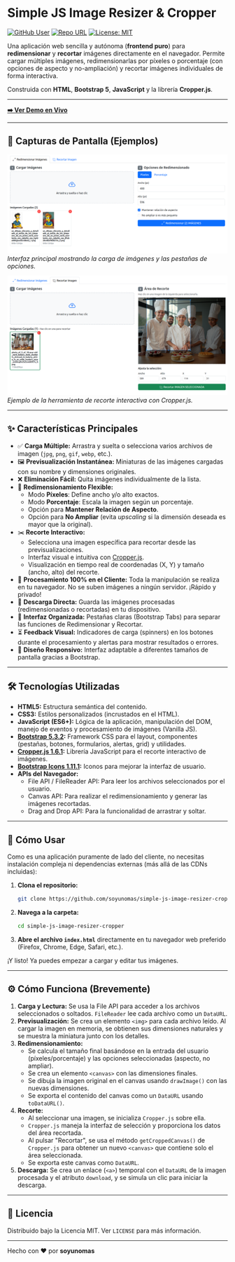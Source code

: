 # Simple JS Image Resizer & Cropper

[![GitHub User](https://img.shields.io/badge/Autor-soyunomas-blue?style=flat-square)](https://github.com/soyunomas)
[![Repo URL](https://img.shields.io/badge/Repositorio-simple--js--image--resizer--cropper-lightgrey?style=flat-square)](https://github.com/soyunomas/simple-js-image-resizer-cropper)
[![License: MIT](https://img.shields.io/badge/License-MIT-yellow.svg?style=flat-square)](https://opensource.org/licenses/MIT)

Una aplicación web sencilla y autónoma (**frontend puro**) para **redimensionar** y **recortar** imágenes directamente en el navegador. Permite cargar múltiples imágenes, redimensionarlas por píxeles o porcentaje (con opciones de aspecto y no-ampliación) y recortar imágenes individuales de forma interactiva.

Construida con **HTML**, **Bootstrap 5**, **JavaScript** y la librería **Cropper.js**.

---

**[➡️ Ver Demo en Vivo](https://soyunomas.github.io/simple-js-image-resizer-cropper/index.html)**

---

## 📸 Capturas de Pantalla (Ejemplos)

![Screenshot de la interfaz principal](screenshot-main.png)
*Interfaz principal mostrando la carga de imágenes y las pestañas de opciones.*

![Screenshot del recorte](screenshot-crop.png)
*Ejemplo de la herramienta de recorte interactiva con Cropper.js.*

---

## ✨ Características Principales

*   ✅ **Carga Múltiple:** Arrastra y suelta o selecciona varios archivos de imagen (`jpg`, `png`, `gif`, `webp`, etc.).
*   🖼️ **Previsualización Instantánea:** Miniaturas de las imágenes cargadas con su nombre y dimensiones originales.
*   ❌ **Eliminación Fácil:** Quita imágenes individualmente de la lista.
*   📐 **Redimensionamiento Flexible:**
    *   Modo **Píxeles**: Define ancho y/o alto exactos.
    *   Modo **Porcentaje**: Escala la imagen según un porcentaje.
    *   Opción para **Mantener Relación de Aspecto**.
    *   Opción para **No Ampliar** (evita *upscaling* si la dimensión deseada es mayor que la original).
*   ✂️ **Recorte Interactivo:**
    *   Selecciona una imagen específica para recortar desde las previsualizaciones.
    *   Interfaz visual e intuitiva con [Cropper.js](https://github.com/fengyuanchen/cropperjs).
    *   Visualización en tiempo real de coordenadas (X, Y) y tamaño (ancho, alto) del recorte.
*   🚀 **Procesamiento 100% en el Cliente:** Toda la manipulación se realiza en tu navegador. No se suben imágenes a ningún servidor. ¡Rápido y privado!
*   💾 **Descarga Directa:** Guarda las imágenes procesadas (redimensionadas o recortadas) en tu dispositivo.
*   📑 **Interfaz Organizada:** Pestañas claras (Bootstrap Tabs) para separar las funciones de Redimensionar y Recortar.
*   ⏳ **Feedback Visual:** Indicadores de carga (spinners) en los botones durante el procesamiento y alertas para mostrar resultados o errores.
*   📱 **Diseño Responsivo:** Interfaz adaptable a diferentes tamaños de pantalla gracias a Bootstrap.

---

## 🛠️ Tecnologías Utilizadas

*   **HTML5:** Estructura semántica del contenido.
*   **CSS3:** Estilos personalizados (incrustados en el HTML).
*   **JavaScript (ES6+):** Lógica de la aplicación, manipulación del DOM, manejo de eventos y procesamiento de imágenes (Vanilla JS).
*   **[Bootstrap 5.3.2](https://getbootstrap.com/):** Framework CSS para el layout, componentes (pestañas, botones, formularios, alertas, grid) y utilidades.
*   **[Cropper.js 1.6.1](https://github.com/fengyuanchen/cropperjs):** Librería JavaScript para el recorte interactivo de imágenes.
*   **[Bootstrap Icons 1.11.1](https://icons.getbootstrap.com/):** Iconos para mejorar la interfaz de usuario.
*   **APIs del Navegador:**
    *   File API / FileReader API: Para leer los archivos seleccionados por el usuario.
    *   Canvas API: Para realizar el redimensionamiento y generar las imágenes recortadas.
    *   Drag and Drop API: Para la funcionalidad de arrastrar y soltar.

---

## 🚀 Cómo Usar

Como es una aplicación puramente de lado del cliente, no necesitas instalación compleja ni dependencias externas (más allá de las CDNs incluidas):

1.  **Clona el repositorio:**
    ```bash
    git clone https://github.com/soyunomas/simple-js-image-resizer-cropper.git
    ```
2.  **Navega a la carpeta:**
    ```bash
    cd simple-js-image-resizer-cropper
    ```
3.  **Abre el archivo `index.html`** directamente en tu navegador web preferido (Firefox, Chrome, Edge, Safari, etc.).

¡Y listo! Ya puedes empezar a cargar y editar tus imágenes.

---

## ⚙️ Cómo Funciona (Brevemente)

1.  **Carga y Lectura:** Se usa la File API para acceder a los archivos seleccionados o soltados. `FileReader` lee cada archivo como un `DataURL`.
2.  **Previsualización:** Se crea un elemento `<img>` para cada archivo leído. Al cargar la imagen en memoria, se obtienen sus dimensiones naturales y se muestra la miniatura junto con los detalles.
3.  **Redimensionamiento:**
    *   Se calcula el tamaño final basándose en la entrada del usuario (píxeles/porcentaje) y las opciones seleccionadas (aspecto, no ampliar).
    *   Se crea un elemento `<canvas>` con las dimensiones finales.
    *   Se dibuja la imagen original en el canvas usando `drawImage()` con las nuevas dimensiones.
    *   Se exporta el contenido del canvas como un `DataURL` usando `toDataURL()`.
4.  **Recorte:**
    *   Al seleccionar una imagen, se inicializa `Cropper.js` sobre ella.
    *   `Cropper.js` maneja la interfaz de selección y proporciona los datos del área recortada.
    *   Al pulsar "Recortar", se usa el método `getCroppedCanvas()` de `Cropper.js` para obtener un nuevo `<canvas>` que contiene solo el área seleccionada.
    *   Se exporta este canvas como `DataURL`.
5.  **Descarga:** Se crea un enlace (`<a>`) temporal con el `DataURL` de la imagen procesada y el atributo `download`, y se simula un clic para iniciar la descarga.

---

## 📜 Licencia

Distribuido bajo la Licencia MIT. Ver `LICENSE` para más información.


---

Hecho con ❤️ por **soyunomas**

